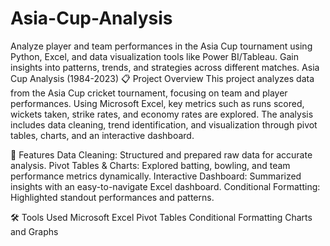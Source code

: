 # Asia-Cup-Analysis
Analyze player and team performances in the Asia Cup tournament using Python, Excel, and data visualization tools like Power BI/Tableau. Gain insights into patterns, trends, and strategies across different matches.
Asia Cup Analysis (1984-2023)
📋 Project Overview
This project analyzes data from the Asia Cup cricket tournament, focusing on team and player performances. Using Microsoft Excel, key metrics such as runs scored, wickets taken, strike rates, and economy rates are explored. The analysis includes data cleaning, trend identification, and visualization through pivot tables, charts, and an interactive dashboard.

🚀 Features
Data Cleaning: Structured and prepared raw data for accurate analysis.
Pivot Tables & Charts: Explored batting, bowling, and team performance metrics dynamically.
Interactive Dashboard: Summarized insights with an easy-to-navigate Excel dashboard.
Conditional Formatting: Highlighted standout performances and patterns.

🛠️ Tools Used
Microsoft Excel
Pivot Tables
Conditional Formatting
Charts and Graphs
